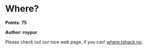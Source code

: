 # Where?
**Points: 75**

**Author: roypur**

Please check out our nice web page, if you can! [where.tghack.no](https://where.tghack.no).
